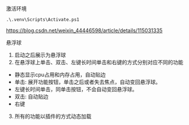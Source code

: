 激活环境
```
.\.venv\Scripts\Activate.ps1
```


https://blog.csdn.net/weixin_44446598/article/details/115031335

悬浮球

 1. 启动之后展示为悬浮球
 2. 在悬浮球上单击、双击、左键长时间单击和右键的方式分别对应不同的功能
  - 静态显示cpu占用和内存占用，自动贴边
  - 单击: 展开功能按钮，单击之后或者失去焦点，自动变回悬浮球。
  - 左键长时间单击，同单击按钮，不会自动变回悬浮球。
  - 双击: 自动贴边
  - 右键
 3. 所有的功能以插件的方式动态加载